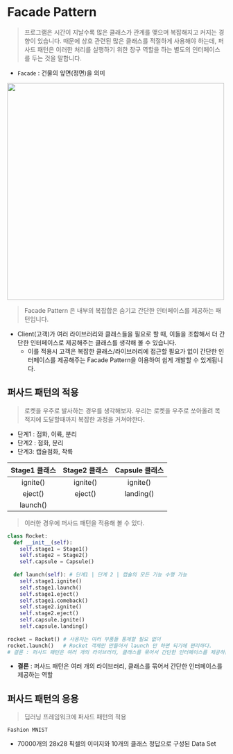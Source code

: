 # Facade Pattern
> 프로그램은 시간이 지날수록 많은 클래스가 관계를 맺으며 복잡해지고 커지는 경향이 있습니다.
> 때문에 상호 관련된 많은 클래스를 적절하게 사용해야 하는데,
> 퍼사드 패턴은 이러한 처리를 실행하기 위한 창구 역할을 하는 별도의 인터페이스를 두는 것을 말합니다.
 


* ```Facade``` : 건물의 앞면(정면)을 의미

<img src="https://user-images.githubusercontent.com/96826443/160956526-01e6666a-ff17-4297-a057-6e17a53ac489.png" width="500" height="500"/>
                                                                                                                                         
> Facade Pattern 은 내부의 복잡합은 숨기고 간단한 인터페이스를 제공하는 패턴입니다.
* Client(고객)가 여러 라이브러리와 클래스들을 필요로 할 때, 이들을 조합해서 더 간단한 인터페이스로 제공해주는 클래스를 생각해 볼 수 있습니다.
  * 이를 적용시 고객은 복잡한 클래스/라이브러리에 접근할 필요가 없이 간단한 인터페이스를 제공해주는 Facade Pattern을 이용하여 쉽게 개발할 수 있게됩니다.

## 퍼사드 패턴의 적용
> 로켓을 우주로 발사하는 경우를 생각해보자.
> 우리는 로켓을 우주로 쏘아올려 목적지에 도달할때까지 복잡한 과정을 거쳐야한다.
* 단계1 : 점화, 이륙, 분리
* 단계2 : 점화, 분리
* 단계3: 캡슐점화, 착륙

| Stage1 클래스 | Stage2 클래스 | Capsule 클래스 |
| :---: | :---: | :---: |
| ignite() | ignite() | ignite() |
| eject() | eject() | landing() |
| launch() | | |
> 이러한 경우에 퍼사드 패턴을 적용해 볼 수 있다.

```python
class Rocket:
  def __init__(self):
    self.stage1 = Stage1()
    self.stage2 = Stage2()
    self.capsule = Capsule()
  
  def launch(self): # 단계1 | 단계 2 | 캡슐의 모든 기능 수행 가능
    self.stage1.ignite()
    self.stage1.launch()
    self.stage1.eject()
    self.stage1.comeback()
    self.stage2.ignite()
    self.stage2.eject()
    self.capsule.ignite()
    self.capsule.landing()
    
rocket = Rocket() # 사용자는 여러 부품들 통제할 필요 없이
rocket.launch()   # Rocket 객체만 만들어서 launch 만 하면 되기에 편리하다.
# 결론 : 퍼사드 패턴은 여러 개의 라이브러리, 클래스를 묶어서 간단한 인터페이스를 제공하는 역할

```
* **결론** : 퍼사드 패턴은 여러 개의 라이브러리, 클래스를 묶어서 간단한 인터페이스를 제공하는 역할

## 퍼사드 패턴의 응용
> 딥러닝 프레임워크에 퍼사드 패턴의 적용

```Fashion MNIST```
* 70000개의 28x28 픽셀의 이미지와 10개의 클래스 정답으로 구성된 Data Set


